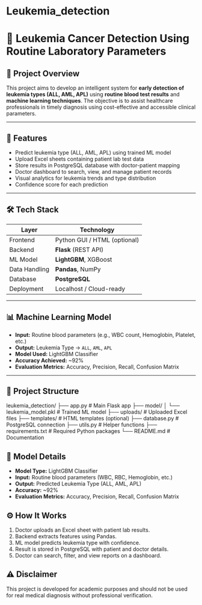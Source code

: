 # Leukemia_detection

# 🔬 Leukemia Cancer Detection Using Routine Laboratory Parameters

## 📌 Project Overview

This project aims to develop an intelligent system for **early detection of leukemia types (ALL, AML, APL)** using **routine blood test results** and **machine learning techniques**. The objective is to assist healthcare professionals in timely diagnosis using cost-effective and accessible clinical parameters.

---

## 🚀 Features

- Predict leukemia type (ALL, AML, APL) using trained ML model
- Upload Excel sheets containing patient lab test data
- Store results in PostgreSQL database with doctor-patient mapping
- Doctor dashboard to search, view, and manage patient records
- Visual analytics for leukemia trends and type distribution
- Confidence score for each prediction

---

## 🛠️ Tech Stack

| Layer        | Technology           |
|--------------|----------------------|
| Frontend     | Python GUI / HTML (optional) |
| Backend      | **Flask** (REST API) |
| ML Model     | **LightGBM**, XGBoost |
| Data Handling| **Pandas**, NumPy    |
| Database     | **PostgreSQL**       |
| Deployment   | Localhost / Cloud-ready |

---

## 📊 Machine Learning Model

- **Input:** Routine blood parameters (e.g., WBC count, Hemoglobin, Platelet, etc.)
- **Output:** Leukemia Type → `ALL`, `AML`, `APL`
- **Model Used:** LightGBM Classifier
- **Accuracy Achieved:** ~92%
- **Evaluation Metrics:** Accuracy, Precision, Recall, Confusion Matrix

---

## 📁 Project Structure

leukemia_detection/
├── app.py # Main Flask app
├── model/
│ └── leukemia_model.pkl # Trained ML model
├── uploads/ # Uploaded Excel files
├── templates/ # HTML templates (optional)
├── database.py # PostgreSQL connection
├── utils.py # Helper functions
├── requirements.txt # Required Python packages
└── README.md # Documentation


## 🧠 Model Details

- **Model Type:** LightGBM Classifier
- **Input:** Routine blood parameters (WBC, RBC, Hemoglobin, etc.)
- **Output:** Predicted Leukemia Type (ALL, AML, APL)
- **Accuracy:** ~92%
- **Evaluation Metrics:** Accuracy, Precision, Recall, Confusion Matrix


## ⚙️ How It Works

1. Doctor uploads an Excel sheet with patient lab results.
2. Backend extracts features using Pandas.
3. ML model predicts leukemia type with confidence.
4. Result is stored in PostgreSQL with patient and doctor details.
5. Doctor can search, filter, and view reports on a dashboard.


## ⚠️ Disclaimer

This project is developed for academic purposes and should not be used for real medical diagnosis without professional verification.

